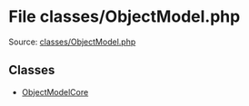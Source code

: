 File classes/ObjectModel.php
=========

Source: [classes/ObjectModel.php](https://github.com/PrestaShop/PrestaShop/blob/1.5.2.0/classes/ObjectModel.php)


Classes
-------

* [ObjectModelCore](class.ObjectModelCore.md)

